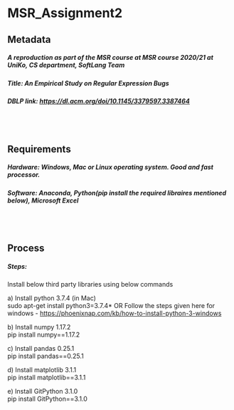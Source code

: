 # MSR_Assignment2

## Metadata   
##### A reproduction as part of the MSR course at MSR course 2020/21 at UniKo, CS department, SoftLang Team   
##### Title: An Empirical Study on Regular Expression Bugs   
##### DBLP link: https://dl.acm.org/doi/10.1145/3379597.3387464  

<br/>
<br/>

## Requirements   
##### Hardware: Windows, Mac or Linux operating system. Good and fast processor.
##### Software: Anaconda, Python(pip install the required libraires mentioned below), Microsoft Excel

<br/>
<br/>

## Process   
##### Steps:   
Install below third party libraries using below commands

a) Install python 3.7.4 (in Mac)   
sudo apt-get install python3=3.7.4* OR Follow the steps given here for windows - https://phoenixnap.com/kb/how-to-install-python-3-windows 

b) Install numpy 1.17.2   
pip install numpy==1.17.2   

c) Install pandas 0.25.1   
pip install pandas==0.25.1   

d) Install matplotlib 3.1.1   
pip install matplotlib==3.1.1    

e) Install GitPython 3.1.0   
pip install GitPython==3.1.0    

